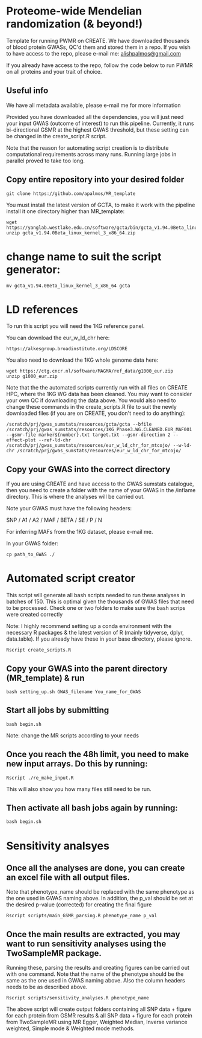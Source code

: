 # Proteome-wide Mendelian randomization (& beyond!)
Template for running PWMR on CREATE. We have downloaded thousands of blood protein GWASs, QC'd them and stored them in a repo. If you wish to have access to the repo, please e-mail me: alishpalmos@gmail.com

If you already have access to the repo, follow the code below to run PWMR on all proteins and your trait of choice.

## Useful info
We have all metadata available, please e-mail me for more information

Provided you have downloaded all the dependencies, you will just need your input GWAS (outcome of interest) to run this pipeline. Currently, it runs bi-directional GSMR at the highest GWAS threshold, but these setting can be changed in the create_script.R script.

Note that the reason for automating script creation is to distribute computational requirements across many runs. Running large jobs in parallel proved to take too long.

## Copy entire repository into your desired folder
```
git clone https://github.com/apalmos/MR_template
```

You must install the latest version of GCTA, to make it work with the pipeline install it one directory higher than MR_template:

```
wget https://yanglab.westlake.edu.cn/software/gcta/bin/gcta_v1.94.0Beta_linux_kernel_3_x86_64.zip
unzip gcta_v1.94.0Beta_linux_kernel_3_x86_64.zip
```

# change name to suit the script generator:
```
mv gcta_v1.94.0Beta_linux_kernel_3_x86_64 gcta
```

# LD references
To run this script you will need the 1KG reference panel.

You can download the eur_w_ld_chr here:

```
https://alkesgroup.broadinstitute.org/LDSCORE
```

You also need to download the 1KG whole genome data here:

```
wget https://ctg.cncr.nl/software/MAGMA/ref_data/g1000_eur.zip
unzip g1000_eur.zip
```

Note that the the automated scripts currently run with all files on CREATE HPC, where the 1KG WG data has been cleaned. You may want to consider your own QC if downloading the data above. You would also need to change these commands in the create_scripts.R file to suit the newly downloaded files (if you are on CREATE, you don't need to do anything):

```
/scratch/prj/gwas_sumstats/resources/gcta/gcta --bfile /scratch/prj/gwas_sumstats/resources/1KG_Phase3.WG.CLEANED.EUR_MAF001 --gsmr-file marker${number}.txt target.txt --gsmr-direction 2 --effect-plot --ref-ld-chr /scratch/prj/gwas_sumstats/resources/eur_w_ld_chr_for_mtcojo/ --w-ld-chr /scratch/prj/gwas_sumstats/resources/eur_w_ld_chr_for_mtcojo/
```

## Copy your GWAS into the correct directory

If you are using CREATE and have access to the GWAS sumstats catalogue, then you need to create a folder with the name of your GWAS in the /inflame directory. This is where the analyses will be carried out.

Note your GWAS must have the following headers:

SNP / A1 / A2 / MAF / BETA / SE / P / N

For inferring MAFs from the 1KG dataset, please e-mail me.

In your GWAS folder:

```
cp path_to_GWAS ./
```

# Automated script creator
This script will generate all bash scripts needed to run these analyses in batches of 150. This is optimal given the thousands of GWAS files that need to be processed. Check one or two folders to make sure the bash scrips were created correctly

Note: I highly recommend setting up a conda environment with the necessary R packages & the latest version of R (mainly tidyverse, dplyr, data.table). If you already have these in your base directory, please ignore.

```
Rscript create_scripts.R
```

## Copy your GWAS into the parent directory (MR_template) & run
```
bash setting_up.sh GWAS_filename You_name_for_GWAS
```

## Start all jobs by submitting
```
bash begin.sh
```
Note: change the MR scripts according to your needs

## Once you reach the 48h limit, you need to make new input arrays. Do this by running:
```
Rscript ./re_make_input.R
```

This will also show you how many files still need to be run.

## Then activate all bash jobs again by running:
```
bash begin.sh
```

# Sensitivity analsyes

## Once all the analyses are done, you can create an excel file with all output files.

Note that phenotype_name should be replaced with the same phenotype as the one used in GWAS naming above. In addition, the p_val should be set at the desired p-value (corrected) for creating the final figure
```
Rscript scripts/main_GSMR_parsing.R phenotype_name p_val
```
## Once the main results are extracted, you may want to run sensitivity analyses using the TwoSampleMR package.

Running these, parsing the results and creating figures can be carried out with one command. Note that the name of the phenotype should be the same as the one used in GWAS naming above. Also the column headers needs to be as described above.
```
Rscript scripts/sensitivity_analyses.R phenotype_name
```

The above script will create output folders containing all SNP data + figure for each protein from GSMR results & all SNP data + figure for each protein from TwoSampleMR using MR Egger, Weighted Median, Inverse variance weighted, Simple mode & Weighted mode methods.
